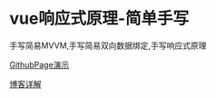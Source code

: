 # vue响应式原理-简单手写
手写简易MVVM,手写简易双向数据绑定,手写响应式原理

[GithubPage演示](https://mtt3366.github.io/vue-reactivity-demo/index.html)

[博客详解](https://juejin.cn/post/6990018362391265287/)
